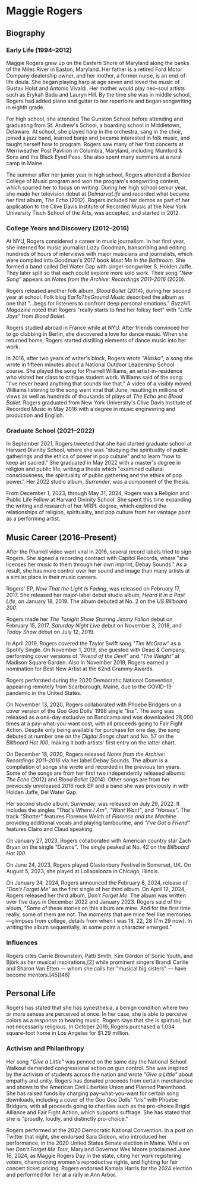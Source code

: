 # Maggie Rogers  

## Biography  

### Early Life (1994–2012)  
Maggie Rogers grew up on the Eastern Shore of Maryland along the banks of the Miles River in Easton, Maryland. Her father is a retired Ford Motor Company dealership owner, and her mother, a former nurse, is an end-of-life doula. She began playing harp at age seven and loved the music of Gustav Holst and Antonio Vivaldi. Her mother would play neo-soul artists such as Erykah Badu and Lauryn Hill. By the time she was in middle school, Rogers had added piano and guitar to her repertoire and began songwriting in eighth grade.  

For high school, she attended The Gunston School before attending and graduating from St. Andrew's School, a boarding school in Middletown, Delaware. At school, she played harp in the orchestra, sang in the choir, joined a jazz band, learned banjo and became interested in folk music, and taught herself how to program. Rogers saw many of her first concerts at Merriweather Post Pavilion in Columbia, Maryland, including Mumford & Sons and the Black Eyed Peas. She also spent many summers at a rural camp in Maine.  

The summer after her junior year in high school, Rogers attended a Berklee College of Music program and won the program's songwriting contest, which spurred her to focus on writing. During her high school senior year, she made her television debut at *DelmarvaLife* and recorded what became her first album, *The Echo* (2012). Rogers included her demos as part of her application to the Clive Davis Institute of Recorded Music at the New York University Tisch School of the Arts, was accepted, and started in 2012.  

### College Years and Discovery (2012–2016)  
At NYU, Rogers considered a career in music journalism. In her first year, she interned for music journalist Lizzy Goodman, transcribing and editing hundreds of hours of interviews with major musicians and journalists, which were compiled into Goodman's 2017 book *Meet Me in the Bathroom*. She formed a band called Del Water Gap with singer-songwriter S. Holden Jaffe. They later split so that each could explore more solo work. Their song *"New Song"* appears on *Notes from the Archive: Recordings 2011–2016* (2020).  

Rogers released another folk album, *Blood Ballet* (2014), during her second year at school. Folk blog *EarToTheGround Music* described the album as one that "...begs for listeners to confront deep personal emotions." *Buzzkill Magazine* noted that Rogers "really starts to find her folksy feet" with *"Little Joys"* from *Blood Ballet*.  

Rogers studied abroad in France while at NYU. After friends convinced her to go clubbing in Berlin, she discovered a love for dance music. When she returned home, Rogers started distilling elements of dance music into her work.  

In 2016, after two years of writer's block, Rogers wrote *"Alaska"*, a song she wrote in fifteen minutes about a National Outdoor Leadership School course. She played the song for Pharrell Williams, an artist-in-residence who visited her class to critique student work. Williams said of the song: "I've never heard anything that sounds like that." A video of a visibly moved Williams listening to the song went viral that June, resulting in millions of views as well as hundreds of thousands of plays of *The Echo* and *Blood Ballet*. Rogers graduated from New York University's Clive Davis Institute of Recorded Music in May 2016 with a degree in music engineering and production and English.  

### Graduate School (2021–2022)  
In September 2021, Rogers tweeted that she had started graduate school at Harvard Divinity School, where she was "studying the spirituality of public gatherings and the ethics of power in pop culture" and to learn "how to keep art sacred." She graduated in May 2022 with a master's degree in religion and public life, writing a thesis which "examined cultural consciousness, the spirituality of public gathering and the ethics of pop power." Her 2022 studio album, *Surrender*, was a component of the thesis.  

From December 1, 2023, through May 31, 2024, Rogers was a Religion and Public Life Fellow at Harvard Divinity School. She spent this time expanding the writing and research of her MRPL degree, which explored the relationships of religion, spirituality, and pop culture from her vantage point as a performing artist.  

## Music Career (2016–Present)  

After the Pharrell video went viral in 2016, several record labels tried to sign Rogers. She signed a recording contract with Capitol Records, where "she licenses her music to them through her own imprint, Debay Sounds." As a result, she has more control over her sound and image than many artists at a similar place in their music careers.  

Rogers' EP, *Now That the Light Is Fading*, was released on February 17, 2017. She released her major-label debut studio album, *Heard It in a Past Life*, on January 18, 2019. The album debuted at No. 2 on the *US Billboard 200*.  

Rogers made her *The Tonight Show Starring Jimmy Fallon* debut on February 15, 2017, *Saturday Night Live* debut on November 3, 2018, and *Today Show* debut on July 12, 2019.  

In April 2019, Rogers covered the Taylor Swift song *"Tim McGraw"* as a Spotify Single. On November 1, 2019, she guested with Dead & Company, performing cover versions of *"Friend of the Devil"* and *"The Weight"* at Madison Square Garden. Also in November 2019, Rogers earned a nomination for Best New Artist at the 62nd Grammy Awards.  

Rogers performed during the 2020 Democratic National Convention, appearing remotely from Scarborough, Maine, due to the COVID-19 pandemic in the United States.  

On November 13, 2020, Rogers collaborated with Phoebe Bridgers on a cover version of the Goo Goo Dolls' 1998 single *"Iris"*. The song was released as a one-day exclusive on Bandcamp and was downloaded 28,000 times at a pay-what-you-want cost, with all proceeds going to Fair Fight Action. Despite only being available for purchase for one day, the song debuted at number one on the *Digital Songs* chart and No. 57 on the *Billboard Hot 100*, making it both artists' first entry on the latter chart.  

On December 18, 2020, Rogers released *Notes from the Archive: Recordings 2011–2016* via her label Debay Sounds. The album is a compilation of songs she wrote and recorded in the previous ten years. Some of the songs are from her first two independently released albums: *The Echo* (2012) and *Blood Ballet* (2014). Other songs are from her previously unreleased 2016 rock EP and a band she was previously in with Holden Jaffe, Del Water Gap.  

Her second studio album, *Surrender*, was released on July 29, 2022. It includes the singles *"That's Where I Am"*, *"Want Want"*, and *"Horses"*. The track *"Shatter"* features Florence Welch of *Florence and the Machine* providing additional vocals and playing tambourine, and *"I've Got a Friend"* features Clairo and Claud speaking.  

On January 27, 2023, Rogers collaborated with American country star Zach Bryan on the single *"Dawns"*. The single peaked at No. 42 on the *Billboard Hot 100*.  

On June 24, 2023, Rogers played Glastonbury Festival in Somerset, UK. On August 5, 2023, she played at Lollapalooza in Chicago, Illinois.  

On January 24, 2024, Rogers announced the February 8, 2024, release of *"Don't Forget Me"* as the first single of her third album. On April 12, 2024, Rogers released her third album, *Don't Forget Me*. The album was written over five days in December 2022 and January 2023. Rogers said of the album, "Some of these stories on this album are mine. And for the first time really, some of them are not. The moments that are mine feel like memories—glimpses from college, details from when I was 18, 22, 28 (I'm 29 now). In writing the album sequentially, at some point a character emerged."  

### Influences
Rogers cites Carrie Brownstein, Patti Smith, Kim Gordon of Sonic Youth, and Björk as her musical inspirations,[2] while prominent singers Brandi Carlile and Sharon Van Etten — whom she calls her "musical big sisters" — have become mentors.[45][46]

## Personal Life  
Rogers has stated that she has synesthesia, a benign condition where two or more senses are perceived at once. In her case, she is able to perceive colors as a response to hearing music. Rogers says that she is spiritual, but not necessarily religious. In October 2019, Rogers purchased a 1,034 square-foot home in Los Angeles for $1.29 million.  

### Activism and Philanthropy  
Her song *"Give a Little"* was penned on the same day the National School Walkout demanded congressional action on gun control. She was inspired by the activism of students across the nation and wrote *"Give a Little"* about empathy and unity. Rogers has donated proceeds from certain merchandise and shows to the American Civil Liberties Union and Planned Parenthood. She has raised funds by charging pay-what-you-want for certain song downloads, including a cover of the Goo Goo Dolls' *"Iris"* with Phoebe Bridgers, with all proceeds going to charities such as the pro-choice Brigid Alliance and Fair Fight Action, which supports suffrage. She has stated that she is "proudly, loudly, and distinctly pro-choice."  

Rogers performed at the 2020 Democratic National Convention. In a post on Twitter that night, she endorsed Sara Gideon, who introduced her performance, in the 2020 United States Senate election in Maine. While on her *Don't Forget Me Tour*, Maryland Governor Wes Moore proclaimed June 16, 2024, as Maggie Rogers Day in the state, citing her work registering voters, championing women's reproductive rights, and fighting for fair concert ticket pricing. Rogers endorsed Kamala Harris for the 2024 election and performed for her at a rally in Ann Arbor.  
